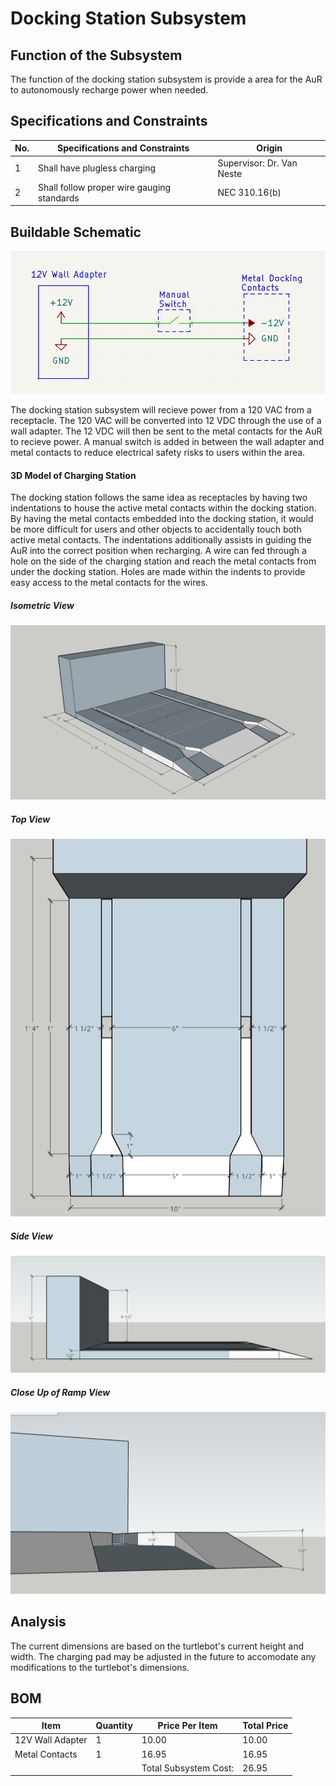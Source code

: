 # Docking Station Subsystem

## Function of the Subsystem
The function of the docking station subsystem is provide a area for the AuR to autonomously recharge power when needed.

## Specifications and Constraints

| No. | Specifications and Constraints | Origin | 
|-|-|-| 
| 1 | Shall have plugless charging | Supervisor: Dr. Van Neste 
| 2 | Shall follow proper wire gauging standards | NEC 310.16(b)


## Buildable Schematic 
![ALT](https://github.com/Hawk652/Capstone-Guidance-Robot/blob/main/Documentation/Images/docking%20station/docking%20station%20schematic.png)

The docking station subsystem will recieve power from a 120 VAC from a receptacle. The 120 VAC will be converted into 12 VDC through the use of a wall adapter. The 12 VDC will then be sent to the metal contacts for the AuR to recieve power. A manual switch is added in between the wall adapter and metal contacts to reduce electrical safety risks to users within the area.

#### 3D Model of Charging Station
The docking station follows the same idea as receptacles by having two indentations to house the active metal contacts within the docking station. By having the metal contacts embedded into the docking station, it would be more difficult for users and other objects to accidentally touch both active metal contacts. The indentations additionally assists in guiding the AuR into the correct position when recharging. A wire can fed through a hole on the side of the charging station and reach the metal contacts from under the docking station. Holes are made within the indents to provide easy access to the metal contacts for the wires. 
##### Isometric View
![ALT](https://github.com/Hawk652/Capstone-Guidance-Robot/blob/main/Documentation/Images/docking%20station/isometric.png)

##### Top View
![ALT](https://github.com/Hawk652/Capstone-Guidance-Robot/blob/main/Documentation/Images/docking%20station/top.png)

##### Side View
![ALT](https://github.com/Hawk652/Capstone-Guidance-Robot/blob/main/Documentation/Images/docking%20station/side.png)

##### Close Up of Ramp View
![ALT](https://github.com/Hawk652/Capstone-Guidance-Robot/blob/main/Documentation/Images/docking%20station/ramp%20height.png)

## Analysis
The current dimensions are based on the turtlebot's current height and width. The charging pad may be adjusted in the future to accomodate any modifications to the turtlebot's dimensions. 

## BOM
| Item                          | Quantity | Price Per Item        | Total Price       |
| ----------------------------- | -------- | --------------------- | ----------------- |
| 12V Wall Adapter              | 1        | 10.00                 | 10.00             |
| Metal Contacts                | 1        | 16.95                 | 16.95             |
|                               |          | Total Subsystem Cost: | 26.95             |



